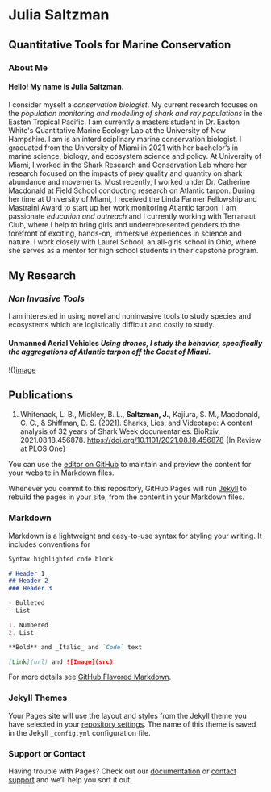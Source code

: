# Julia Saltzman 
## Quantitative Tools for Marine Conservation 

### About Me 

#### Hello! My name is Julia Saltzman.

I consider myself a _conservation biologist_. My current research focuses on the _population monitoring and modelling of shark and ray populations_ in the Easten Tropical Pacific. I am currently a masters student in Dr. Easton White's Quantitative Marine Ecology Lab at the University of New Hampshire. I am is an interdisciplinary marine conservation biologist. I graduated from the University of Miami in 2021 with her bachelor’s in marine science, biology, and ecosystem science and policy. At University of Miami, I worked in the Shark Research and Conservation Lab where her research focused on the impacts of prey quality and quantity on shark abundance and movements. Most recently, I worked under Dr. Catherine Macdonald at Field School conducting research on Atlantic tarpon. During her time at University of Miami, I received the Linda Farmer Fellowship and Mastraini Award to start up her work monitoring Atlantic tarpon. I am passionate _education and outreach_ and I currently working with Terranaut Club, where I help to bring girls and underrepresented genders to the forefront of exciting, hands-on, immersive experiences in science and nature. I work closely with Laurel School, an all-girls school in Ohio, where she serves as a mentor for high school students in their capstone program.


## My Research 

### _Non Invasive Tools_
I am interested in using novel and noninvasive tools to study species and ecosystems which are logistically difficult and costly to study. 
#### Unmanned Aerial Vehicles _Using drones, I study the behavior, specifically the aggregations of Atlantic tarpon off the Coast of Miami._ 
!()[image](https://github.com/juliasaltzman1/JuliaSaltzman/blob/a9f35c74d64ba4c1d626dcb5faa070653408b0d4/Tarpon%20Figure%201.jpg)


## Publications 
1. Whitenack, L. B., Mickley, B. L., **Saltzman, J.**, Kajiura, S. M., Macdonald, C. C., & Shiffman, D. S. (2021). Sharks, Lies, and Videotape: A content analysis of 32 years of Shark Week documentaries. BioRxiv, 2021.08.18.456878. https://doi.org/10.1101/2021.08.18.456878 {In Review at PLOS One}

You can use the [editor on GitHub](https://github.com/juliasaltzman1/JuliaSaltzman/edit/gh-pages/index.md) to maintain and preview the content for your website in Markdown files.

Whenever you commit to this repository, GitHub Pages will run [Jekyll](https://jekyllrb.com/) to rebuild the pages in your site, from the content in your Markdown files.

### Markdown

Markdown is a lightweight and easy-to-use syntax for styling your writing. It includes conventions for

```markdown
Syntax highlighted code block

# Header 1
## Header 2
### Header 3

- Bulleted
- List

1. Numbered
2. List

**Bold** and _Italic_ and `Code` text

[Link](url) and ![Image](src)
```

For more details see [GitHub Flavored Markdown](https://guides.github.com/features/mastering-markdown/).

### Jekyll Themes

Your Pages site will use the layout and styles from the Jekyll theme you have selected in your [repository settings](https://github.com/juliasaltzman1/JuliaSaltzman/settings/pages). The name of this theme is saved in the Jekyll `_config.yml` configuration file.

### Support or Contact

Having trouble with Pages? Check out our [documentation](https://docs.github.com/categories/github-pages-basics/) or [contact support](https://support.github.com/contact) and we’ll help you sort it out.
